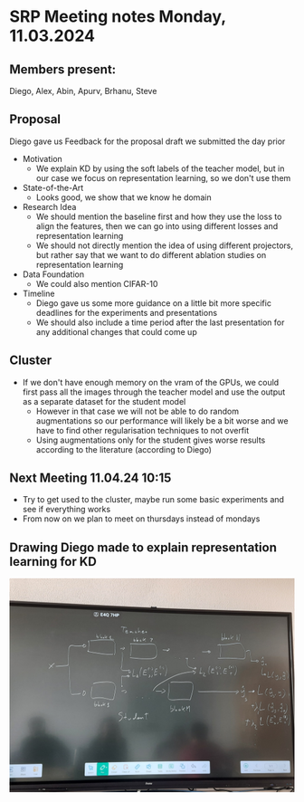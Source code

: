 # SRP Meeting notes Monday, 11.03.2024

## Members present:
Diego, Alex, Abin, Apurv, Brhanu, Steve

## Proposal
Diego gave us Feedback for the proposal draft we submitted the day prior
* Motivation
    * We explain KD by using the soft labels of the teacher model, but in our case we focus on representation learning, so we don't use them
* State-of-the-Art
    * Looks good, we show that we know he domain
* Research Idea
    * We should mention the baseline first and how they use the loss to align the features, then we can go into using different losses and representation learning
    * We should not directly mention the idea of using different projectors, but rather say that we want to do different ablation studies on representation learning
* Data Foundation
    * We could also mention CIFAR-10
* Timeline
    * Diego gave us some more guidance on a little bit more specific deadlines for the experiments and presentations
    * We should also include a time period after the last presentation for any additional changes that could come up

## Cluster
* If we don't have enough memory on the vram of the GPUs, we could first pass all the images through the teacher model and use the output as a separate dataset for the student model
    * However in that case we will not be able to do random augmentations so our performance will likely be a bit worse and we have to find other regularisation techniques to not overfit
    * Using augmentations only for the student gives worse results according to the literature (according to Diego)

## Next Meeting 11.04.24 10:15
* Try to get used to the cluster, maybe run some basic experiments and see if everything works
* From now on we plan to meet on thursdays instead of mondays

## Drawing Diego made to explain representation learning for KD

![RepL](meeting_notes/images/represenation_learning.jpeg)